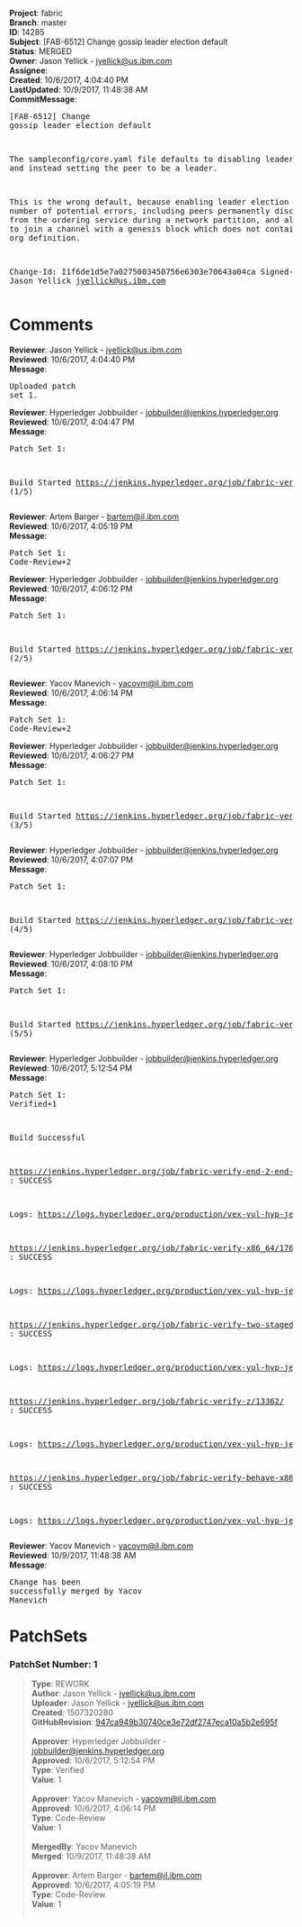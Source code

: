 <strong>Project</strong>: fabric<br><strong>Branch</strong>: master<br><strong>ID</strong>: 14285<br><strong>Subject</strong>: [FAB-6512] Change gossip leader election default<br><strong>Status</strong>: MERGED<br><strong>Owner</strong>: Jason Yellick - jyellick@us.ibm.com<br><strong>Assignee</strong>:<br><strong>Created</strong>: 10/6/2017, 4:04:40 PM<br><strong>LastUpdated</strong>: 10/9/2017, 11:48:38 AM<br><strong>CommitMessage</strong>:<br><pre>[FAB-6512] Change gossip leader election default

The sampleconfig/core.yaml file defaults to disabling leader election
and instead setting the peer to be a leader.

This is the wrong default, because enabling leader election fixes a
number of potential errors, including peers permanently disconnectoin
from the ordering service during a network partition, and allows a peer
to join a channel with a genesis block which does not contain the peer's
org definition.

Change-Id: I1f6de1d5e7a0275003450756e6303e70643a04ca
Signed-off-by: Jason Yellick <jyellick@us.ibm.com>
</pre><h1>Comments</h1><strong>Reviewer</strong>: Jason Yellick - jyellick@us.ibm.com<br><strong>Reviewed</strong>: 10/6/2017, 4:04:40 PM<br><strong>Message</strong>: <pre>Uploaded patch set 1.</pre><strong>Reviewer</strong>: Hyperledger Jobbuilder - jobbuilder@jenkins.hyperledger.org<br><strong>Reviewed</strong>: 10/6/2017, 4:04:47 PM<br><strong>Message</strong>: <pre>Patch Set 1:

Build Started https://jenkins.hyperledger.org/job/fabric-verify-z/13362/ (1/5)</pre><strong>Reviewer</strong>: Artem Barger - bartem@il.ibm.com<br><strong>Reviewed</strong>: 10/6/2017, 4:05:19 PM<br><strong>Message</strong>: <pre>Patch Set 1: Code-Review+2</pre><strong>Reviewer</strong>: Hyperledger Jobbuilder - jobbuilder@jenkins.hyperledger.org<br><strong>Reviewed</strong>: 10/6/2017, 4:06:12 PM<br><strong>Message</strong>: <pre>Patch Set 1:

Build Started https://jenkins.hyperledger.org/job/fabric-verify-end-2-end-x86_64/9248/ (2/5)</pre><strong>Reviewer</strong>: Yacov Manevich - yacovm@il.ibm.com<br><strong>Reviewed</strong>: 10/6/2017, 4:06:14 PM<br><strong>Message</strong>: <pre>Patch Set 1: Code-Review+2</pre><strong>Reviewer</strong>: Hyperledger Jobbuilder - jobbuilder@jenkins.hyperledger.org<br><strong>Reviewed</strong>: 10/6/2017, 4:06:27 PM<br><strong>Message</strong>: <pre>Patch Set 1:

Build Started https://jenkins.hyperledger.org/job/fabric-verify-x86_64/17681/ (3/5)</pre><strong>Reviewer</strong>: Hyperledger Jobbuilder - jobbuilder@jenkins.hyperledger.org<br><strong>Reviewed</strong>: 10/6/2017, 4:07:07 PM<br><strong>Message</strong>: <pre>Patch Set 1:

Build Started https://jenkins.hyperledger.org/job/fabric-verify-two-staged-ci-check-x86_64/424/ (4/5)</pre><strong>Reviewer</strong>: Hyperledger Jobbuilder - jobbuilder@jenkins.hyperledger.org<br><strong>Reviewed</strong>: 10/6/2017, 4:08:10 PM<br><strong>Message</strong>: <pre>Patch Set 1:

Build Started https://jenkins.hyperledger.org/job/fabric-verify-behave-x86_64/11676/ (5/5)</pre><strong>Reviewer</strong>: Hyperledger Jobbuilder - jobbuilder@jenkins.hyperledger.org<br><strong>Reviewed</strong>: 10/6/2017, 5:12:54 PM<br><strong>Message</strong>: <pre>Patch Set 1: Verified+1

Build Successful 

https://jenkins.hyperledger.org/job/fabric-verify-end-2-end-x86_64/9248/ : SUCCESS

Logs: https://logs.hyperledger.org/production/vex-yul-hyp-jenkins-1/fabric-verify-end-2-end-x86_64/9248

https://jenkins.hyperledger.org/job/fabric-verify-x86_64/17681/ : SUCCESS

Logs: https://logs.hyperledger.org/production/vex-yul-hyp-jenkins-1/fabric-verify-x86_64/17681

https://jenkins.hyperledger.org/job/fabric-verify-two-staged-ci-check-x86_64/424/ : SUCCESS

Logs: https://logs.hyperledger.org/production/vex-yul-hyp-jenkins-1/fabric-verify-two-staged-ci-check-x86_64/424

https://jenkins.hyperledger.org/job/fabric-verify-z/13362/ : SUCCESS

Logs: https://logs.hyperledger.org/production/vex-yul-hyp-jenkins-1/fabric-verify-z/13362

https://jenkins.hyperledger.org/job/fabric-verify-behave-x86_64/11676/ : SUCCESS

Logs: https://logs.hyperledger.org/production/vex-yul-hyp-jenkins-1/fabric-verify-behave-x86_64/11676</pre><strong>Reviewer</strong>: Yacov Manevich - yacovm@il.ibm.com<br><strong>Reviewed</strong>: 10/9/2017, 11:48:38 AM<br><strong>Message</strong>: <pre>Change has been successfully merged by Yacov Manevich</pre><h1>PatchSets</h1><h3>PatchSet Number: 1</h3><blockquote><strong>Type</strong>: REWORK<br><strong>Author</strong>: Jason Yellick - jyellick@us.ibm.com<br><strong>Uploader</strong>: Jason Yellick - jyellick@us.ibm.com<br><strong>Created</strong>: 1507320280<br><strong>GitHubRevision</strong>: [947ca949b30740ce3e72df2747eca10a5b2e695f](https://github.com/hyperledger/fabric/commit/947ca949b30740ce3e72df2747eca10a5b2e695f)<br><br><strong>Approver</strong>: Hyperledger Jobbuilder - jobbuilder@jenkins.hyperledger.org<br><strong>Approved</strong>: 10/6/2017, 5:12:54 PM<br><strong>Type</strong>: Verified<br><strong>Value</strong>: 1<br><br><strong>Approver</strong>: Yacov Manevich - yacovm@il.ibm.com<br><strong>Approved</strong>: 10/6/2017, 4:06:14 PM<br><strong>Type</strong>: Code-Review<br><strong>Value</strong>: 1<br><br><strong>MergedBy</strong>: Yacov Manevich<br><strong>Merged</strong>: 10/9/2017, 11:48:38 AM<br><br><strong>Approver</strong>: Artem Barger - bartem@il.ibm.com<br><strong>Approved</strong>: 10/6/2017, 4:05:19 PM<br><strong>Type</strong>: Code-Review<br><strong>Value</strong>: 1<br><br></blockquote>